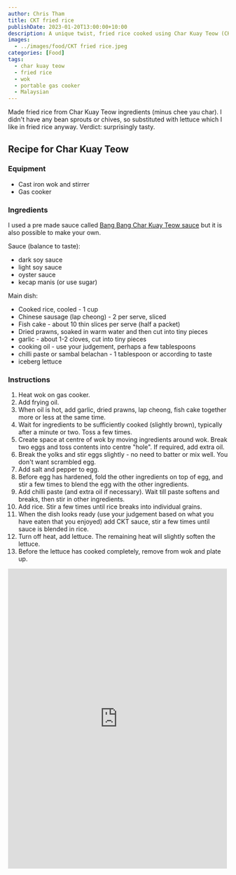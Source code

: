 ```yaml
---
author: Chris Tham
title: CKT fried rice
publishDate: 2023-01-20T13:00:00+10:00
description: A unique twist, fried rice cooked using Char Kuay Teow (CKT) ingredients
images:
  - ../images/food/CKT fried rice.jpeg
categories: [Food]
tags:
  - char kuay teow
  - fried rice
  - wok
  - portable gas cooker
  - Malaysian
---
```


Made fried rice from Char Kuay Teow ingredients (minus chee yau char). I didn't have any bean sprouts or chives, so substituted with lettuce which I like in fried rice anyway. Verdict: surprisingly tasty.

## Recipe for Char Kuay Teow

### Equipment

- Cast iron wok and stirrer
- Gas cooker

### Ingredients

I used a pre made sauce called
[Bang Bang Char Kuay Teow sauce](https://www.hengleesauce.com/showproducts/productid/3934979/bang-bang-char-koay-teow-sauce/)
but it is also possible to make your own.

Sauce (balance to taste):

- dark soy sauce
- light soy sauce
- oyster sauce
- kecap manis (or use sugar)

Main dish:

- Cooked rice, cooled - 1 cup
- Chinese sausage (lap cheong) - 2 per serve, sliced
- Fish cake - about 10 thin slices per serve (half a packet)
- Dried prawns, soaked in warm water and then cut into tiny pieces
- garlic - about 1-2 cloves, cut into tiny pieces
- cooking oil - use your judgement, perhaps a few tablespoons
- chilli paste or sambal belachan - 1 tablespoon or according to taste
- iceberg lettuce

### Instructions

1. Heat wok on gas cooker.
2. Add frying oil.
3. When oil is hot, add garlic, dried prawns, lap cheong, fish cake together more or less at the same time.
4. Wait for ingredients to be sufficiently cooked (slightly brown), typically after a minute or two. Toss a few times.
5. Create space at centre of wok by moving ingredients around wok. Break two eggs and toss contents into centre "hole". If required, add extra oil.
6. Break the yolks and stir eggs slightly - no need to batter or mix well. You don't want scrambled egg.
7. Add salt and pepper to egg.
8. Before egg has hardened, fold the other ingredients on top of egg, and stir a few times to blend the egg with the other ingredients.
9. Add chilli paste (and extra oil if necessary). Wait till paste softens and breaks, then stir in other ingredients.
10. Add rice. Stir a few times until rice breaks into individual grains.
11. When the dish looks ready (use your judgement based on what you have eaten that you enjoyed) add CKT sauce, stir a few times until sauce is blended in rice.
12. Turn off heat, add lettuce. The remaining heat will slightly soften the lettuce.
13. Before the lettuce has cooked completely, remove from wok and plate up.

<iframe src="https://www.facebook.com/plugins/post.php?href=https%3A%2F%2Fwww.facebook.com%2Fchris1.tham%2Fposts%2Fpfbid02WomnPW2VL78QA7jspTDrio36RYXB3692cMUtCER55uPRkPbjfAVLdoCjPY4PB4wDl&show_text=true&width=500" width="500" height="684" style="border:none;overflow:hidden" scrolling="no" frameborder="0" allowfullscreen="true" allow="autoplay; clipboard-write; encrypted-media; picture-in-picture; web-share"></iframe>
